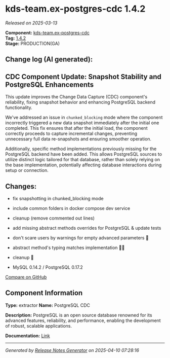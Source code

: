 #  kds-team.ex-postgres-cdc 1.4.2

_Released on 2025-03-13_

**Component:** [kds-team.ex-postgres-cdc](https://github.com/keboola/python-cdc-component)  
**Tag:** [1.4.2](https://github.com/keboola/python-cdc-component/releases/tag/1.4.2)  
**Stage:** PRODUCTION(GA)


## Change log (AI generated):
## CDC Component Update: Snapshot Stability and PostgreSQL Enhancements
This update improves the Change Data Capture (CDC) component's reliability, fixing snapshot behavior and enhancing PostgreSQL backend functionality.

We've addressed an issue in `chunked_blocking` mode where the component incorrectly triggered a new data snapshot immediately after the initial one completed. This fix ensures that after the initial load, the component correctly proceeds to capture incremental changes, preventing unnecessary full data re-snapshots and ensuring smoother operation.

Additionally, specific method implementations previously missing for the PostgreSQL backend have been added. This allows PostgreSQL sources to utilize distinct logic tailored for that database, rather than solely relying on the base implementation, potentially affecting database interactions during setup or connection.



## Changes:



- fix snapshotting in chunked_blocking mode 




- include common folders in docker compose dev service 




- cleanup (remove commented out lines) 




- add missing abstract methods overrides for PostgreSQL & update tests 




- don't scare users by warnings for empty advanced parameters 👻 




- abstract method's typing matches implementation 👷‍♂️ 




- cleanup 🧹 




- MySQL 0.14.2 / PostgreSQL 0.17.2 



[Compare on GitHub](https://github.com/keboola/python-cdc-component/compare/1.4.1...1.4.2)



## Component Information
**Type:** extractor
**Name:** PostgreSQL CDC

**Description:** PostgreSQL is an open source database renowned for its advanced features, reliability, and performance, enabling the development of robust, scalable applications.


**Documentation:** [Link](https://help.keboola.com/components/extractors/database/postgresql/#postgresql-log-based-cdc)



---
_Generated by [Release Notes Generator](https://github.com/keboola/release-notes-generator)
on 2025-04-10 07:28:16_